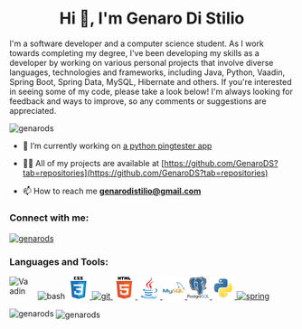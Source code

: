 <h1 align="center">Hi 👋, I'm Genaro Di Stilio</h1>
I'm a software developer and a computer science student. As I work towards completing my degree, I've been developing my skills as a developer by working on various personal projects that involve diverse languages, technologies and frameworks, including Java, Python, Vaadin, Spring Boot, Spring Data, MySQL, Hibernate and others.
If you're interested in seeing some of my code, please take a look below! I'm always looking for feedback and ways to improve, so any comments or suggestions are appreciated.

<p align="left"> <img src="https://komarev.com/ghpvc/?username=genarods&label=Profile%20views&color=0e75b6&style=flat" alt="genarods" /> </p>

- 🔭 I’m currently working on [a python pingtester app](https://github.com/GenaroDS/PingTest)

- 👨‍💻 All of my projects are available at [https://github.com/GenaroDS?tab=repositories](https://github.com/GenaroDS?tab=repositories)

- 📫 How to reach me **genarodistilio@gmail.com**

<h3 align="left">Connect with me:</h3>
<p align="left">
<a href="https://www.linkedin.com/in/genarods/" target="blank"><img align="center" src="https://upload.wikimedia.org/wikipedia/commons/0/01/LinkedIn_Logo.svg" alt="genarods" height="30" width="40" /></a>
</p>

<h3 align="left">Languages and Tools:</h3>
<p align="left">
<img align="left" alt="Vaadin" width="40px" style="padding-right:10px;" src="https://avatars.githubusercontent.com/u/1171922?v=4&s=40" /> 
<img src="https://www.vectorlogo.zone/logos/gnu_bash/gnu_bash-icon.svg" alt="bash" width="40" height="40"/> </a> <a href="https://www.w3schools.com/css/" target="_blank" rel="noreferrer"> <img src="https://raw.githubusercontent.com/devicons/devicon/master/icons/css3/css3-original-wordmark.svg" alt="css3" width="40" height="40"/> </a>
<a href="https://git-scm.com/" target="_blank" rel="noreferrer"> <img src="https://www.vectorlogo.zone/logos/git-scm/git-scm-icon.svg" alt="git" width="40" height="40"/> </a>
<a href="https://www.w3.org/html/" target="_blank" rel="noreferrer"> <img src="https://raw.githubusercontent.com/devicons/devicon/master/icons/html5/html5-original-wordmark.svg" alt="html5" width="40" height="40"/> </a>
<a href="https://www.java.com" target="_blank" rel="noreferrer"> <img src="https://raw.githubusercontent.com/devicons/devicon/master/icons/java/java-original.svg" alt="java" width="40" height="40"/> </a>
<a href="https://www.mysql.com/" target="_blank" rel="noreferrer"> <img src="https://raw.githubusercontent.com/devicons/devicon/master/icons/mysql/mysql-original-wordmark.svg" alt="mysql" width="40" height="40"/> </a>
<a href="https://www.postgresql.org" target="_blank" rel="noreferrer"> <img src="https://raw.githubusercontent.com/devicons/devicon/master/icons/postgresql/postgresql-original-wordmark.svg" alt="postgresql" width="40" height="40"/> </a>
<a href="https://www.python.org" target="_blank" rel="noreferrer"> <img src="https://raw.githubusercontent.com/devicons/devicon/master/icons/python/python-original.svg" alt="python" width="40" height="40"/> </a>
<a href="https://spring.io/" target="_blank" rel="noreferrer"> <img src="https://www.vectorlogo.zone/logos/springio/springio-icon.svg" alt="spring" width="40" height="40"/> <a href="https://www.gnu.org/software/bash/" target="_blank" rel="noreferrer"> </a> 
  </p>

<p><img align="left" src="https://github-readme-stats.vercel.app/api/top-langs?username=genarods&show_icons=true&locale=en&layout=compact" alt="genarods" /></p>

<p>&nbsp;<img align="center" src="https://github-readme-stats.vercel.app/api?username=genarods&show_icons=true&locale=en" alt="genarods" /></p>

